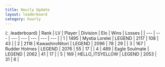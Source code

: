 ```yaml
---
title: Hourly Update
layout: leaderboard
category: hourly
---
```


{: .leaderboard}
| Rank | LV | Player | Division | Elo | Wins | Losses |
| --- | --- | --- | --- | --- | --- | --- |
| <span data-change="0">1</span> | 1495 | <span title="ID: 315148">Mystia Lorelei</span> | LEGEND | <span data-change="0">2117</span> | <span data-change="0">108</span> | <span data-change="0">43</span> |
| <span data-change="0">2</span> | 2118 | <span title="ID: 164871">KawashiroNitori</span> | LEGEND | <span data-change="0">2096</span> | <span data-change="0">78</span> | <span data-change="0">29</span> |
| <span data-change="0">3</span> | 167 | <span title="ID: 219412">Rudder Holmes</span> | LEGEND | <span data-change="0">2076</span> | <span data-change="0">55</span> | <span data-change="0">17</span> |
| <span data-change="0">4</span> | 489 | <span title="ID: 512212">Eagle Soulmate</span> | LEGEND | <span data-change="0">2062</span> | <span data-change="0">41</span> | <span data-change="0">17</span> |
| <span data-change="0">5</span> | 169 | <span title="ID: 528147">HELLO_ITSYELLOW</span> | LEGEND | <span data-change="0">2053</span> | <span data-change="0">31</span> | <span data-change="0">6</span> |